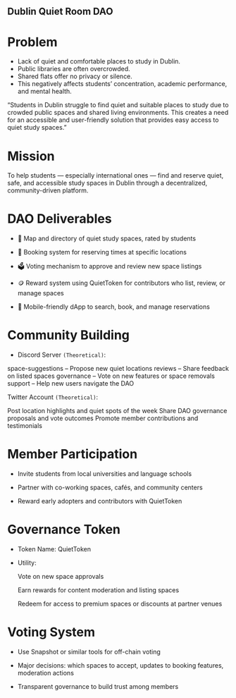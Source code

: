 ## Dublin Quiet Room DAO

# Problem

-	Lack of quiet and comfortable places to study in Dublin.
-	Public libraries are often overcrowded.
-	Shared flats offer no privacy or silence.
- This negatively affects students’ concentration, academic performance, and mental health.


“Students in Dublin struggle to find quiet and suitable places to study due to crowded public spaces and shared living environments.
This creates a need for an accessible and user-friendly solution that provides easy access to quiet study spaces.”


# Mission
To help students — especially international ones — find and reserve quiet, safe, 
and accessible study spaces in Dublin through a decentralized, community-driven platform.

# DAO Deliverables

- 📍 Map and directory of quiet study spaces, rated by students

- 📅 Booking system for reserving times at specific locations

- 🗳️ Voting mechanism to approve and review new space listings

- 🪙 Reward system using QuietToken for contributors who list, review, or manage spaces

- 📱 Mobile-friendly dApp to search, book, and manage reservations

# Community Building

 -  Discord Server `(Theoretical)`:

space-suggestions – Propose new quiet locations
reviews – Share feedback on listed spaces
governance – Vote on new features or space removals
support – Help new users navigate the DAO

Twitter Account `(Theoretical)`:

Post location highlights and quiet spots of the week
Share DAO governance proposals and vote outcomes
Promote member contributions and testimonials


# Member Participation

- Invite students from local universities and language schools

- Partner with co-working spaces, cafés, and community centers

- Reward early adopters and contributors with QuietToken


# Governance Token

- Token Name: QuietToken

- Utility:

    Vote on new space approvals

    Earn rewards for content moderation and listing spaces

    Redeem for access to premium spaces or discounts at partner venues


# Voting System

- Use Snapshot or similar tools for off-chain voting

- Major decisions: which spaces to accept, updates to booking features, moderation actions

- Transparent governance to build trust among members

